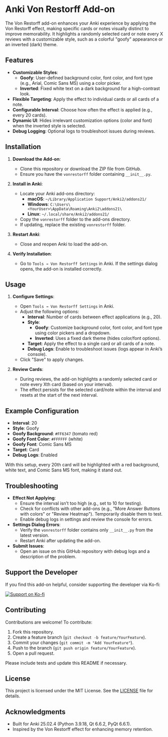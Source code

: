 # Anki Von Restorff Add-on

The Von Restorff add-on enhances your Anki experience by applying the Von Restorff effect, making specific cards or notes visually distinct to improve memorability. It highlights a randomly selected card or note every X reviews with a customizable style, such as a colorful "goofy" appearance or an inverted (dark) theme.

## Features

- **Customizable Styles**:
  - **Goofy**: User-defined background color, font color, and font type (e.g., Arial, Comic Sans MS) using a color picker.
  - **Inverted**: Fixed white text on a dark background for a high-contrast look.
- **Flexible Targeting**: Apply the effect to individual cards or all cards of a note.
- **Configurable Interval**: Choose how often the effect is applied (e.g., every 20 cards).
- **Dynamic UI**: Hides irrelevant customization options (color and font) when the inverted style is selected.
- **Debug Logging**: Optional logs to troubleshoot issues during reviews.

## Installation

1. **Download the Add-on**:
   - Clone this repository or download the ZIP file from GitHub.
   - Ensure you have the `vonrestorff` folder containing `__init__.py`.

2. **Install in Anki**:
   - Locate your Anki add-ons directory:
     - **macOS**: `~/Library/Application Support/Anki2/addons21/`
     - **Windows**: `C:\Users\<YourUser>\AppData\Roaming\Anki2\addons21\`
     - **Linux**: `~/.local/share/Anki2/addons21/`
   - Copy the `vonrestorff` folder to the add-ons directory.
   - If updating, replace the existing `vonrestorff` folder.

3. **Restart Anki**:
   - Close and reopen Anki to load the add-on.

4. **Verify Installation**:
   - Go to `Tools → Von Restorff Settings` in Anki. If the settings dialog opens, the add-on is installed correctly.

## Usage

1. **Configure Settings**:
   - Open `Tools → Von Restorff Settings` in Anki.
   - Adjust the following options:
     - **Interval**: Number of cards between effect applications (e.g., 20).
     - **Style**:
       - **Goofy**: Customize background color, font color, and font type using color pickers and a dropdown.
       - **Inverted**: Uses a fixed dark theme (hides color/font options).
     - **Target**: Apply the effect to a single card or all cards of a note.
     - **Debug Logs**: Enable to troubleshoot issues (logs appear in Anki’s console).
   - Click "Save" to apply changes.

2. **Review Cards**:
   - During reviews, the add-on highlights a randomly selected card or note every Xth card (based on your interval).
   - The effect persists for the selected card/note within the interval and resets at the start of the next interval.

## Example Configuration

- **Interval**: 20
- **Style**: Goofy
- **Goofy Background**: `#FF6347` (tomato red)
- **Goofy Font Color**: `#FFFFFF` (white)
- **Goofy Font**: Comic Sans MS
- **Target**: Card
- **Debug Logs**: Enabled

With this setup, every 20th card will be highlighted with a red background, white text, and Comic Sans MS font, making it stand out.

## Troubleshooting

- **Effect Not Applying**:
  - Ensure the interval isn’t too high (e.g., set to 10 for testing).
  - Check for conflicts with other add-ons (e.g., "More Answer Buttons with colors" or "Review Heatmap"). Temporarily disable them to test.
  - Enable debug logs in settings and review the console for errors.
- **Settings Dialog Errors**:
  - Verify the `vonrestorff` folder contains only `__init__.py` from the latest version.
  - Restart Anki after updating the add-on.
- **Submit Issues**:
  - Open an issue on this GitHub repository with debug logs and a description of the problem.

## Support the Developer

If you find this add-on helpful, consider supporting the developer via Ko-fi:

[![Support on Ko-fi](https://ko-fi.com/img/githubbutton_sm.svg)](https://ko-fi.com/mbrockman1)

## Contributing

Contributions are welcome! To contribute:
1. Fork this repository.
2. Create a feature branch (`git checkout -b feature/YourFeature`).
3. Commit your changes (`git commit -m "Add YourFeature"`).
4. Push to the branch (`git push origin feature/YourFeature`).
5. Open a pull request.

Please include tests and update this README if necessary.

## License

This project is licensed under the MIT License. See the [LICENSE](LICENSE) file for details.

## Acknowledgments

- Built for Anki 25.02.4 (Python 3.9.18, Qt 6.6.2, PyQt 6.6.1).
- Inspired by the Von Restorff effect for enhancing memory retention.